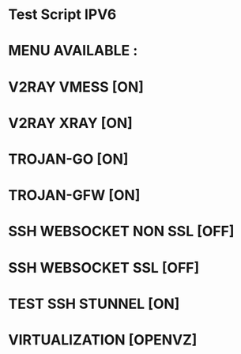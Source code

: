 # Test Script IPV6

# MENU AVAILABLE :

# V2RAY VMESS [ON]
# V2RAY XRAY [ON]
# TROJAN-GO [ON]
# TROJAN-GFW [ON]
# SSH WEBSOCKET NON SSL [OFF]
# SSH WEBSOCKET SSL [OFF]
# TEST SSH STUNNEL [ON]
# VIRTUALIZATION [OPENVZ]
